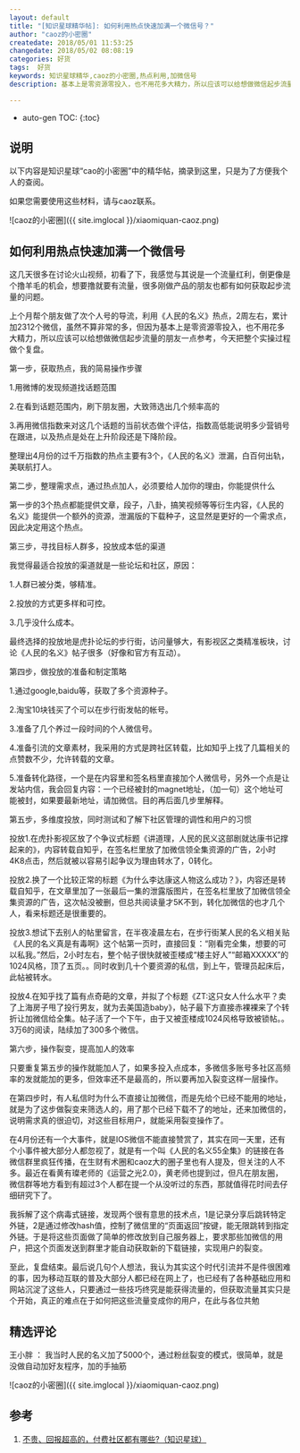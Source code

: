 ```yaml
---
layout: default
title: "[知识星球精华帖]: 如何利用热点快速加满一个微信号？"
author: "caoz的小密圈"
createdate: 2018/05/01 11:53:25
changedate: 2018/05/02 08:08:19
categories: 好货
tags:  好货
keywords: 知识星球精华,caoz的小密圈,热点利用,加微信号
description: 基本上是零资源零投入，也不用花多大精力，所以应该可以给想做微信起步流量的朋友一点参考

---
```


* auto-gen TOC:
{:toc}

## 说明

以下内容是知识星球“cao的小密圈”中的精华帖，摘录到这里，只是为了方便我个人的查阅。

如果您需要使用这些材料，请与caoz联系。

![caoz的小密圈]({{ site.imglocal }}/xiaomiquan-caoz.png) 

## 如何利用热点快速加满一个微信号

这几天很多在讨论火山视频，初看了下，我感觉与其说是一个流量红利，倒更像是个撸羊毛的机会，想要撸就要有流量，很多刚做产品的朋友也都有如何获取起步流量的问题。

上个月帮个朋友做了次个人号的导流，利用《人民的名义》热点，2周左右，累计加2312个微信，虽然不算非常的多，但因为基本上是零资源零投入，也不用花多大精力，所以应该可以给想做微信起步流量的朋友一点参考，今天把整个实操过程做个复盘。

第一步，获取热点，我的简易操作步骤

1.用微博的发现频道找话题范围

2.在看到话题范围内，刷下朋友圈，大致筛选出几个频率高的

3.再用微信指数来对这几个话题的当前状态做个评估，指数高低能说明多少营销号在跟进，以及热点是处在上升阶段还是下降阶段。

整理出4月份的过千万指数的热点主要有3个，《人民的名义》泄漏，白百何出轨，美联航打人。

第二步，整理需求点，通过热点加人，必须要给人加你的理由，你能提供什么

第一步的3个热点都能提供文章，段子，八卦，搞笑视频等等衍生内容，《人民的名义》能提供一个额外的资源，泄漏版的下载种子，这显然是更好的一个需求点，因此决定用这个热点。

第三步，寻找目标人群多，投放成本低的渠道

我觉得最适合投放的渠道就是一些论坛和社区，原因：

1.人群已被分类，够精准。

2.投放的方式更多样和可控。

3.几乎没什么成本。

最终选择的投放地是虎扑论坛的步行街，访问量够大，有影视区之类精准板块，讨论《人民的名义》帖子很多（好像和官方有互动）。

第四步，做投放的准备和制定策略

1.通过google,baidu等，获取了多个资源种子。

2.淘宝10块钱买了个可以在步行街发帖的帐号。

3.准备了几个养过一段时间的个人微信号。

4.准备引流的文章素材，我采用的方式是跨社区转载，比如知乎上找了几篇相关的点赞数不少，允许转载的文章。

5.准备转化路径，一个是在内容里和签名档里直接加个人微信号，另外一个点是让发站内信，我会回复内容：一个已经被封的magnet地址，（加一句）这个地址可能被封，如果要最新地址，请加微信。目的再后面几步里解释。


第五步，多维度投放，同时测试和了解下社区管理的调性和用户的习惯

投放1.在虎扑影视区放了个争议式标题《讲道理，人民的民义这部剧就达康书记撑起来的》，内容转载自知乎，在签名栏里放了加微信领全集资源的广告，2小时4K8点击，然后就被以容易引起争议为理由转水了，0转化。


投放2.换了一个比较正常的标题《为什么李达康这人物这么成功？》，内容还是转载自知乎，在文章里加了一张最后一集的泄露版图片，在签名栏里放了加微信领全集资源的广告，这次帖没被删，但总共阅读量才5K不到，转化加微信的也才几个人，看来标题还是很重要的。


投放3.想试下去别人的帖里留言，在半夜凌晨左右，在步行街某人民的名义相关贴《人民的名义真是有毒啊》这个帖第一页时，直接回复：“刚看完全集，想要的可以私我。”然后，2小时左右，整个帖子很快就被歪楼成“楼主好人”“邮箱XXXXX”的1024风格，顶了五页。。同时收到几十个要资源的私信，到上午，管理员起床后，此帖被转水。


投放4.在知乎找了篇有点奇葩的文章，并拟了个标题《ZT:这只女人什么水平？卖了上海房子甩了投行男友，就为去美国造baby》，帖子最下方直接赤裸裸来了个转折让加微信给全集。帖子活了一个下午，由于又被歪楼成1024风格导致被锁帖。。3万6的阅读，陆续加了300多个微信。

第六步，操作裂变，提高加人的效率

只要重复第五步的操作就能加人了，如果多投入点成本，多微信多账号多社区高频率的发就能加的更多，但效率还不是最高的，所以要再加入裂变这样一层操作。


在第四步时，有人私信时为什么不直接让加微信，而是先给个已经不能用的地址，就是为了这步做裂变来筛选人的，用了那个已经下载不了的地址，还来加微信的，说明需求真的很迫切，对这些目标用户，就能采用裂变操作了。

在4月份还有一个大事件，就是IOS微信不能直接赞赏了，其实在同一天里，还有个小事件被大部分人都忽视了，就是有一个叫《人民的名义55全集》的链接在各微信群里疯狂传播，在生财有术圈和caoz大的圈子里也有人提及，但关注的人不多。最近在看黄有璨老师的《运营之光2.0》，黄老师也提到过，但凡在朋友圈，微信群等地方看到有超过3个人都在提一个从没听过的东西，那就值得花时间去仔细研究下了。

我拆解了这个病毒式链接，发现两个很有意思的技术点，1是记录分享后跳转特定外链，2是通过修改hash值，控制了微信里的“页面返回”按键，能无限跳转到指定外链。于是将这些页面做了简单的修改放到自己服务器上，要求那些加微信的用户，把这个页面发送到群里才能自动获取新的下载链接，实现用户的裂变。

至此，复盘结束。最后说几句个人想法，我认为其实这个时代引流并不是件很困难的事，因为移动互联的普及大部分人都已经在网上了，也已经有了各种基础应用和网站沉淀了这些人，只要通过一些技巧终究是能获得流量的，但获取流量其实只是个开始，真正的难点在于如何把这些流量变成你的用户，在此与各位共勉

## 精选评论

王小胖 ：  我当时人民的名义加了5000个，通过粉丝裂变的模式，很简单，就是没做自动加好友程序，加的手抽筋


![caoz的小密圈]({{ site.imglocal }}/xiaomiquan-caoz.png) 


## 参考

1. [不贵、回报超高的，付费社区都有哪些?（知识星球）][1]

[1]: http://www.lijiaocn.com/%E5%A5%BD%E8%B4%A7/2018/04/25/fu-fei-she-que.html "不贵、回报超高的，付费社区都有哪些?（知识星球）" 
